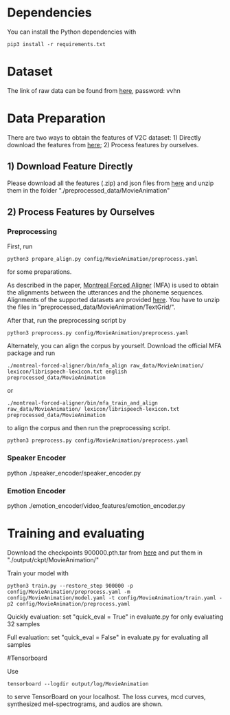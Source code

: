 



# Dependencies
You can install the Python dependencies with
```
pip3 install -r requirements.txt
```

# Dataset

The link of raw data can be found from [here](https://pan.baidu.com/s/1vpwf0ZqNWxZrtf6m_zIUNg), password: vvhn

# Data Preparation

There are two ways to obtain the features of V2C dataset: 1) Directly download the features from [here](https://drive.google.com/drive/folders/1E8ToFYfiofZauRCITNu1VPpdPWzv8SC-?usp=sharing); 2) Process features by ourselves.

## 1) Download Feature Directly

Please download all the features (.zip) and json files from [here](https://drive.google.com/drive/folders/1E8ToFYfiofZauRCITNu1VPpdPWzv8SC-?usp=sharing) and unzip them in the folder "./preprocessed_data/MovieAnimation"

## 2) Process Features by Ourselves

### Preprocessing

First, run 
```
python3 prepare_align.py config/MovieAnimation/preprocess.yaml
```
for some preparations.

As described in the paper, [Montreal Forced Aligner](https://montreal-forced-aligner.readthedocs.io/en/latest/) (MFA) is used to obtain the alignments between the utterances and the phoneme sequences.
Alignments of the supported datasets are provided [here](https://drive.google.com/file/d/1IkIOZUwlDHNWH4bLW5R96_EO69pXm5hC/view?usp=sharing).
You have to unzip the files in "preprocessed_data/MovieAnimation/TextGrid/".

After that, run the preprocessing script by
```
python3 preprocess.py config/MovieAnimation/preprocess.yaml
```

Alternately, you can align the corpus by yourself.
Download the official MFA package and run
```
./montreal-forced-aligner/bin/mfa_align raw_data/MovieAnimation/ lexicon/librispeech-lexicon.txt english preprocessed_data/MovieAnimation
```
or
```
./montreal-forced-aligner/bin/mfa_train_and_align raw_data/MovieAnimation/ lexicon/librispeech-lexicon.txt preprocessed_data/MovieAnimation
```

to align the corpus and then run the preprocessing script.
```
python3 preprocess.py config/MovieAnimation/preprocess.yaml
```

### Speaker Encoder

python ./speaker_encoder/speaker_encoder.py

### Emotion Encoder

python ./emotion_encoder/video_features/emotion_encoder.py

# Training and evaluating

Download the checkpoints 900000.pth.tar from [here](https://drive.google.com/drive/folders/1E8ToFYfiofZauRCITNu1VPpdPWzv8SC-?usp=sharing) and put them in "./output/ckpt/MovieAnimation/"

Train your model with
```
python3 train.py --restore_step 900000 -p config/MovieAnimation/preprocess.yaml -m config/MovieAnimation/model.yaml -t config/MovieAnimation/train.yaml -p2 config/MovieAnimation/preprocess.yaml
```

Quickly evaluation: set "quick_eval = True" in evaluate.py for only evaluating 32 samples

Full evaluation: set "quick_eval = False" in evaluate.py for evaluating all samples

#Tensorboard

Use
```
tensorboard --logdir output/log/MovieAnimation
```

to serve TensorBoard on your localhost.
The loss curves, mcd curves, synthesized mel-spectrograms, and audios are shown.



```



